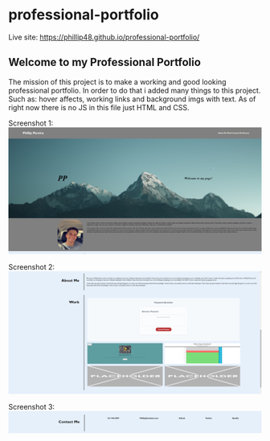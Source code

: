 # professional-portfolio

Live site: https://phillip48.github.io/professional-portfolio/

## Welcome to my Professional Portfolio
The mission of this project is to make a working and good looking professional portfolio. In order to do that i added many things to this project. Such as: hover affects, working links and background imgs with text. As of right now there is no JS in this file just HTML and CSS.

Screenshot 1:
![img1](./Assests/read.md%20img/portfolio1.png)

Screenshot 2:
![img2](./Assests/read.md%20img/portfolio2.png)

Screenshot 3:
![img3](./Assests/read.md%20img/porfolio3.png)
